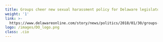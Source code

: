 ```yaml
---
title: Groups cheer new sexual harassment policy for Delaware legislators
weight: '1'
link: >-
  https://www.delawareonline.com/story/news/politics/2018/01/30/groups-cheer-new-sexual-harassment-policy-delaware-legislators/1074349001/
logo: /images/DO_logo.png
class: .cio
---
```


